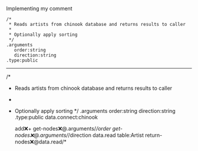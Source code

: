 Implementing my comment

```hyperlambda
/*
 * Reads artists from chinook database and returns results to caller
 * 
 * Optionally apply sorting
 */
.arguments
   order:string
   direction:string
.type:public
``` 
---
/*
 * Reads artists from chinook database and returns results to caller
 * 
 * Optionally apply sorting
 */
.arguments
   order:string
   direction:string
.type:public
data.connect:chinook

   add:x:+
      get-nodes:x:@.arguments/*/order
      get-nodes:x:@.arguments/*/direction
   data.read
      table:Artist
   return-nodes:x:@data.read/*

